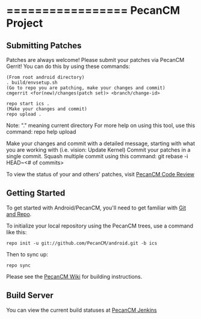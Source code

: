 =================
 PecanCM Project
=================

Submitting Patches
------------------
Patches are always welcome!  Please submit your patches via PecanCM Gerrit!
You can do this by using these commands:

    (From root android directory)
    . build/envsetup.sh
    (Go to repo you are patching, make your changes and commit)
    cmgerrit <for(new)/changes(patch set)> <branch/change-id> 

    repo start ics .
    (Make your changes and commit)
    repo upload .
Note: "." meaning current directory
For more help on using this tool, use this command: repo help upload

Make your changes and commit with a detailed message, starting with what you are working with (i.e. vision: Update Kernel)
Commit your patches in a single commit. Squash multiple commit using this command: git rebase -i HEAD~<# of commits>

To view the status of your and others' patches, visit [PecanCM Code Review](http://review.pecancm.org/)


Getting Started
---------------

To get started with Android/PecanCM, you'll need to get
familiar with [Git and Repo](http://source.android.com/source/downloading.html).

To initialize your local repository using the PecanCM trees, use a command like this:

    repo init -u git://github.com/PecanCM/android.git -b ics

Then to sync up:

    repo sync

Please see the [PecanCM Wiki](http://wiki.pecancm.org/) for building instructions.


Build Server
--------

You can view the current build statuses at [PecanCM Jenkins](http://jenkins.pecancm.org/)
